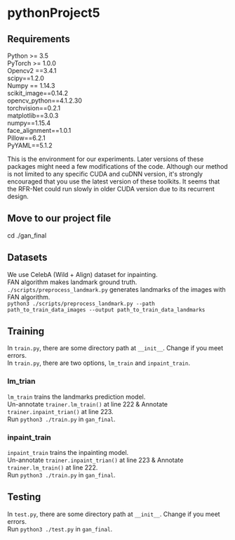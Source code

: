 # pythonProject5
## Requirements
Python >= 3.5  
PyTorch >= 1.0.0  
Opencv2 ==3.4.1  
scipy==1.2.0  
Numpy == 1.14.3  
scikit_image==0.14.2  
opencv_python==4.1.2.30  
torchvision==0.2.1  
matplotlib==3.0.3  
numpy==1.15.4  
face_alignment==1.0.1  
Pillow==6.2.1  
PyYAML==5.1.2  

This is the environment for our experiments. Later versions of these packages might need a few modifications of the code.
Although our method is not limited to any specific CUDA and cuDNN version, 
it's strongly encouraged that you use the latest version of these toolkits. It seems that the RFR-Net could run slowly in older CUDA version due to its recurrent design.

## Move to our project file
cd ./gan_final

## Datasets
We use CelebA (Wild + Align) dataset for inpainting.  
FAN algorithm makes landmark ground truth.  
`./scripts/preprocess_landmark.py` generates landmarks of the images with FAN algorithm.  
`python3 ./scripts/preprocess_landmark.py --path path_to_train_data_images --output path_to_train_data_landmarks`

## Training
In `train.py`, there are some directory path at `__init__`. Change if you meet errors.  
In `train.py`, there are two options, `lm_train` and `inpaint_train`.  

### lm_trian
`lm_train` trains the landmarks prediction model.  
Un-annotate `trainer.lm_train()` at line 222 & Annotate `trainer.inpaint_trian()` at line 223.  
Run `python3 ./train.py` in `gan_final`.  

### inpaint_train
`inpaint_train` trains the inpainting model.  
Un-annotate `trainer.inpaint_trian()` at line 223 & Annotate `trainer.lm_train()` at line 222.  
Run `python3 ./train.py` in `gan_final`.  

## Testing
In `test.py`, there are some directory path at `__init__`. Change if you meet errors.  
Run `python3 ./test.py` in `gan_final`.  

